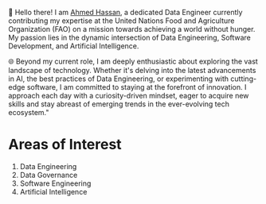 👋 Hello there! I am [Ahmed Hassan](https://ahmed-hassan19.github.io/), a dedicated Data Engineer currently contributing my expertise at the United Nations Food and Agriculture Organization (FAO) on a mission towards achieving a world without hunger. My passion lies in the dynamic intersection of Data Engineering, Software Development, and Artificial Intelligence.

🌐 Beyond my current role, I am deeply enthusiastic about exploring the vast landscape of technology. Whether it's delving into the latest advancements in AI, the best practices of Data Engineering, or experimenting with cutting-edge software, I am committed to staying at the forefront of innovation. I approach each day with a curiosity-driven mindset, eager to acquire new skills and stay abreast of emerging trends in the ever-evolving tech ecosystem."

Areas of Interest
=================

1. Data Engineering
2. Data Governance
3. Software Engineering
4. Artificial Intelligence
